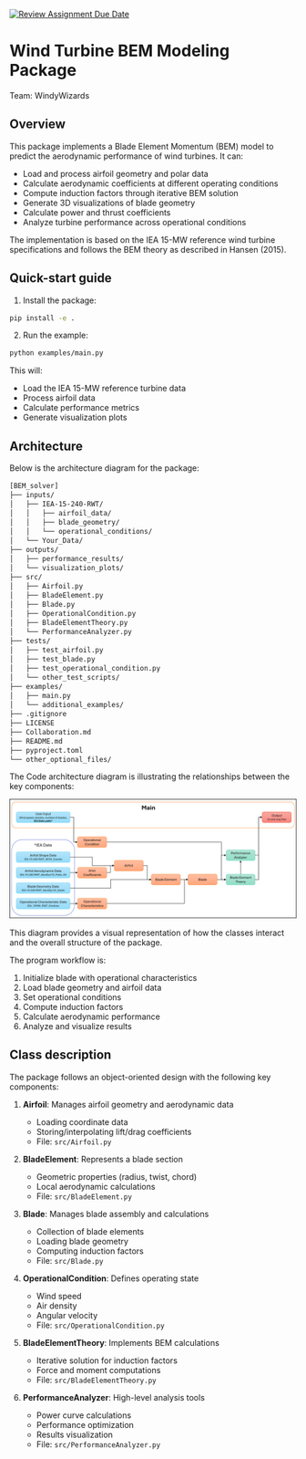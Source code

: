 [![Review Assignment Due Date](https://classroom.github.com/assets/deadline-readme-button-22041afd0340ce965d47ae6ef1cefeee28c7c493a6346c4f15d667ab976d596c.svg)](https://classroom.github.com/a/zjSXGKeR)

# Wind Turbine BEM Modeling Package

Team: WindyWizards

## Overview

This package implements a Blade Element Momentum (BEM) model to predict the aerodynamic performance of wind turbines. It can:

- Load and process airfoil geometry and polar data
- Calculate aerodynamic coefficients at different operating conditions
- Compute induction factors through iterative BEM solution
- Generate 3D visualizations of blade geometry
- Calculate power and thrust coefficients
- Analyze turbine performance across operational conditions

The implementation is based on the IEA 15-MW reference wind turbine specifications and follows the BEM theory as described in Hansen (2015).

## Quick-start guide

1. Install the package:
```bash
pip install -e .
```

2. Run the example:
```bash
python examples/main.py
```

This will:
- Load the IEA 15-MW reference turbine data
- Process airfoil data
- Calculate performance metrics
- Generate visualization plots

## Architecture

Below is the architecture diagram for the package: 


   ```
   [BEM_solver]
   ├── inputs/
   │   ├── IEA-15-240-RWT/
   │   │   ├── airfoil_data/
   │   │   ├── blade_geometry/
   │   │   └── operational_conditions/
   │   └── Your_Data/
   ├── outputs/
   │   ├── performance_results/
   │   └── visualization_plots/
   ├── src/
   │   ├── Airfoil.py
   │   ├── BladeElement.py
   │   ├── Blade.py
   │   ├── OperationalCondition.py
   │   ├── BladeElementTheory.py
   │   └── PerformanceAnalyzer.py
   ├── tests/
   │   ├── test_airfoil.py
   │   ├── test_blade.py
   │   ├── test_operational_condition.py
   │   └── other_test_scripts/
   ├── examples/
   │   ├── main.py
   │   └── additional_examples/
   ├── .gitignore
   ├── LICENSE
   ├── Collaboration.md
   ├── README.md
   ├── pyproject.toml
   └── other_optional_files/
   ```
   
The Code architecture diagram is illustrating the relationships between the key components:

![Architecture Diagram](Architecture_Diagram.png)

This diagram provides a visual representation of how the classes interact and the overall structure of the package.

The program workflow is:
1. Initialize blade with operational characteristics
2. Load blade geometry and airfoil data
3. Set operational conditions
4. Compute induction factors
5. Calculate aerodynamic performance
6. Analyze and visualize results


## Class description

The package follows an object-oriented design with the following key components:

1. **Airfoil**: Manages airfoil geometry and aerodynamic data
   - Loading coordinate data
   - Storing/interpolating lift/drag coefficients
   - File: `src/Airfoil.py`

2. **BladeElement**: Represents a blade section
   - Geometric properties (radius, twist, chord)
   - Local aerodynamic calculations
   - File: `src/BladeElement.py`

3. **Blade**: Manages blade assembly and calculations
   - Collection of blade elements
   - Loading blade geometry
   - Computing induction factors
   - File: `src/Blade.py`

4. **OperationalCondition**: Defines operating state
   - Wind speed
   - Air density
   - Angular velocity
   - File: `src/OperationalCondition.py`

5. **BladeElementTheory**: Implements BEM calculations
   - Iterative solution for induction factors
   - Force and moment computations
   - File: `src/BladeElementTheory.py`

6. **PerformanceAnalyzer**: High-level analysis tools
   - Power curve calculations
   - Performance optimization
   - Results visualization
   - File: `src/PerformanceAnalyzer.py`


